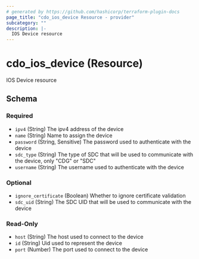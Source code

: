 ```yaml
---
# generated by https://github.com/hashicorp/terraform-plugin-docs
page_title: "cdo_ios_device Resource - provider"
subcategory: ""
description: |-
  IOS Device resource
---
```


# cdo_ios_device (Resource)

IOS Device resource



<!-- schema generated by tfplugindocs -->
## Schema

### Required

- `ipv4` (String) The ipv4 address of the device
- `name` (String) Name to assign the device
- `password` (String, Sensitive) The password used to authenticate with the device
- `sdc_type` (String) The type of SDC that will be used to communicate with the device, only "CDG" or "SDC"
- `username` (String) The username used to authenticate with the device

### Optional

- `ignore_certificate` (Boolean) Whether to ignore certificate validation
- `sdc_uid` (String) The SDC UID that will be used to communicate with the device

### Read-Only

- `host` (String) The host used to connect to the device
- `id` (String) Uid used to represent the device
- `port` (Number) The port used to connect to the device
